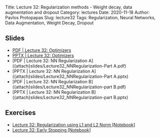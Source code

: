 Title: Lecture 32: Regularization methods - Weight decay, data augmentation and dropout
Category: lectures
Date: 2020-11-18
Author: Pavlos Protopapas
Slug: lecture32
Tags: Regularization, Neural Networks, Data Augmentation, Weight Decay, Dropout


## Slides
- [PDF | Lecture 32: Optimizers]({attach}slides/Lecture32_Optimizers.pdf)
- [PPTX | Lecture 32: Optimizers]({attach}slides/Lecture32_Optimizers.pptx)
- [PDF | Lecture 32: NN Regularization A]({attach}slides/Lecture32_NNRegularization-Part A.pdf)
- [PPTX | Lecture 32: NN Regularization A]({attach}slides/Lecture32_NNRegularization-Part A.pptx)
- [PDF | Lecture 32: NN Regularization B]({attach}slides/Lecture32_NNRegularization-part B.pdf)
- [PPTX | Lecture 32: NN Regularization B]({attach}slides/Lecture32_NNRegularization-part B.pptx)

## Exercises
- [Lecture 32: Regularization using L1 and L2 Norm [Notebook]]({filename}notebook/regularization_nn.ipynb)
- [Lecture 32: Early Stopping [Notebook]]({filename}notebook/early_stopping.ipynb)